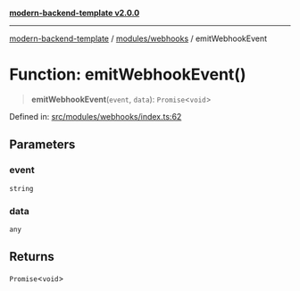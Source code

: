 [**modern-backend-template v2.0.0**](../../../README.md)

***

[modern-backend-template](../../../modules.md) / [modules/webhooks](../README.md) / emitWebhookEvent

# Function: emitWebhookEvent()

> **emitWebhookEvent**(`event`, `data`): `Promise`\<`void`\>

Defined in: [src/modules/webhooks/index.ts:62](https://github.com/maemreyo/saas-4cus-nodejs/blob/2a5b3f3aa11335dfa561e80e1feabb8e6084261e/src/modules/webhooks/index.ts#L62)

## Parameters

### event

`string`

### data

`any`

## Returns

`Promise`\<`void`\>
